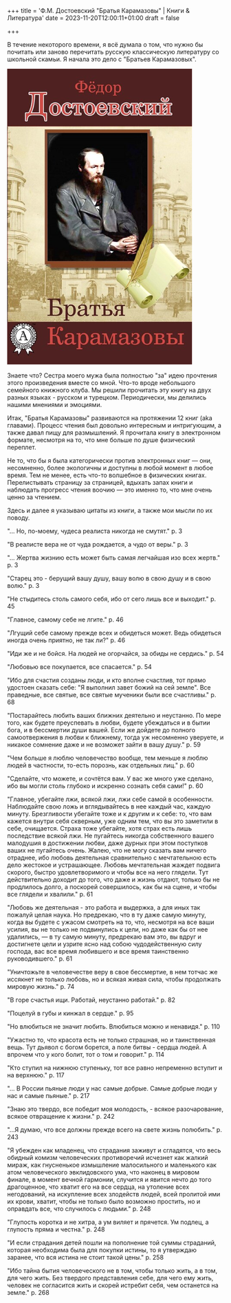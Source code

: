 +++
title = 'Ф.М. Достоевский "Братья Карамазовы" | Книги & Литература'
date = 2023-11-20T12:00:11+01:00
draft = false

+++

В течение некоторого времени, я всё думала о том, что нужно бы почитать или заново перечитать русскую классическую литературу со школьной скамьи. Я начала это дело с "Братьев Карамазовых". 

![](1234.jpg)

Знаете что? Сестра моего мужа была полностью "за" идею прочтения этого произведения вместе со мной. Что-то вроде небольшого семейного книжного клуба. Мы решили прочитать эту книгу на двух разных языках - русском и турецком. Периодически, мы делились нашими мнениями и эмоциями. 

Итак, "Братья Карамазовы" развиваются на протяжении 12 книг (aka главами). Процесс чтения был довольно интересным и интригующим, а также давал пищу для размышлений. Я прочитала книгу в электронном формате, несмотря на то, что мне больше по душе физический переплет. 

Не то, что бы я была категорически против электронных книг — они, несомненно, более экологичны и доступны в любой момент в любое время. Тем не менее, есть что-то волшебное в физических книгах. Перелистывать страницу за страницей, вдыхать запах книги и наблюдать прогресс чтения воочию — это именно то, что мне очень ценно за чтением. 

Здесь и далее я указываю цитаты из книги, а также мои мысли по их поводу. 

"... Но, по-моему, чудеса реалиста никогда не смутят." p. 3

"В реалисте вера не от чуда рождается, а чудо от веры." p. 3

"... Жертва жизнию есть может быть самая легчайшая изо всех жертв." p. 3

"Старец это - берущий вашу душу, вашу волю в свою душу и в свою волю." p. 3

"Не стыдитесь столь самого себя, ибо от сего лишь все и выходит." p. 45

"Главное, самому себе не лгите." p. 46

"Лгущий себе самому прежде всех и обидеться может. Ведь обидеться иногда очень приятно, не так ли?" p. 46

"Иди же и не бойся. На людей не огорчайся, за обиды не сердись." p. 54

"Любовью все покупается, все спасается." p. 54

"Ибо для счастия созданы люди, и кто вполне счастлив, тот прямо удостоен сказать себе: "Я выполнил завет божий на сей земле". Все праведные, все святые, все святые мученики были все счастливы." p. 68

"Постарайтесь любить ваших ближних деятельно и неустанно. По мере того, как будете преуспевать в любви, будете убеждаться и в бытии бога, и в бессмертии души вашей. Если же дойдете до полного самоотвержения в любви к ближнему, тогда уж несомненно уверуете, и никакое сомнение даже и не возможет зайти в вашу душу." p. 59

"Чем больше я люблю человечество вообще, тем меньше я люблю людей в частности, то-есть порознь, как отдельных лиц." p. 60

"Сделайте, что можете, и сочтётся вам. У вас же много уже сделано, ибо вы могли столь глубоко и искренно сознать себя сами!" p. 60

"Главное, убегайте лжи, всякой лжи, лжи себе самой в особенности. Наблюдайте свою ложь и вглядывайтесь в нее каждый час, каждую минуту. Брезгливости убегайте тоже и к другим и к себе: то, что вам кажется внутри себя скверным, уже одним тем, что вы это заметили в себе, очищается. Страха тоже убегайте, хотя страх есть лишь последствие всякой лжи. Не пугайтесь никогда собственного вашего малодушия в достижении любви, даже дурных при этом поступков ваших не пугайтесь очень. Жалею, что не могу сказать вам ничего отраднее, ибо любовь деятельная сравнительно с мечтательною есть дело жестокое и устрашающее. Любовь мечтательная жаждет подвига скорого, быстро удовлетворимого и чтобы все на него глядели. Тут действительно доходит до того, что даже и жизнь отдают, только бы не продлилось долго, а поскорей совершилось, как бы на сцене, и чтобы все глядели и хвалили." p. 61

"Любовь же деятельная - это работа и выдержка, а для иных так пожалуй целая наука. Но предрекаю, что в ту даже самую минуту, когда вы будете с ужасом смотреть на то, что, несмотря на все ваши усилия, вы не только не подвинулись к цели, но даже как бы от нее удалились, — в ту самую минуту, предрекаю вам это, вы вдруг и достигнете цели и узрите ясно над собою чудодейственную силу господа, вас все время любившего и все время таинственно руководившего." p. 61

"Уничтожьте в человечестве веру в свое бессмертие, в нем тотчас же иссякнет не только любовь, но и всякая живая сила, чтобы продолжать мировую жизнь." p. 74

"В горе счастья ищи. Работай, неустанно работай." p. 82

"Поцелуй в губы и кинжал в сердце." p. 95

"Но влюбиться не значит любить. Влюбиться можно и ненавидя." p. 110

"Ужастно то, что красота есть не только страшная, но и таинственная вещь. Тут дьявол с богом борется, а поле битвы - сердца людей. А впрочем что у кого болит, тот о том и говорит." p. 114

"Кто ступил на нижнюю ступеньку, тот все равно непременно вступит и на верхнюю." p. 117

"... В России пьяные люди у нас самые добрые. Самые добрые люди у нас и самые пьяные." p. 217

"Знаю это твердо, все победит моя молодость, - всякое разочарование, всякое отвращение к жизни." p. 242

"...Я думаю, что все должны прежде всего на свете жизнь полюбить." p. 243

"Я убежден как младенец, что страдания заживут и сгладятся, что весь обидный комизм человеческих противоречий исчезнет как жалкий мираж, как гнусненькое измышление малосильного и маленького как атом человеческого эвклидовского ума, что наконец в мировом финале, в момент вечной гармонии, случится и явится нечто до того драгоценное, что хватит его на все сердца, на утоление всех негодований, на искупление всех злодейств людей, всей пролитой ими их крови, хватит, чтобы не только было возможно простить, но и оправдать все, что случилось с людьми." p. 248

"Глупость коротка и не хитра, а ум виляет и прячется. Ум подлец, а глупость пряма и честна." p. 248

"И если страдания детей пошли на пополнение той суммы страданий, которая необходима была для покупки истины, то я утверждаю заранее, что вся истина не стоит такой цены." p. 258

"Ибо тайна бытия человеческого не в том, чтобы только жить, а в том, для чего жить. Без твердого представления себе, для чего ему жить, человек не согласится жить и скорей истребит себя, чем останется на земле." p. 268



























